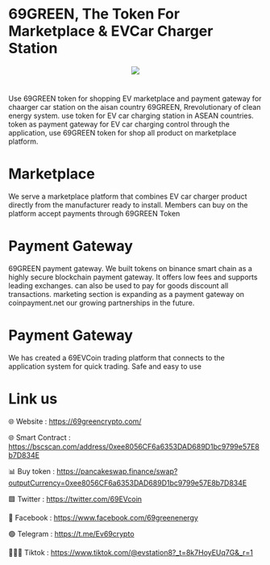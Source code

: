 # 69GREEN, The Token For Marketplace & EVCar Charger Station

<div align="center"><img src="https://69greencrypto.com/main1/wp-content/uploads/2024/02/logo300x300.fw_.png" /><br />
</div>
<div align="center">
  <h1>
</div>
Use 69GREEN token for shopping EV marketplace and payment gateway for chaarger car station on the aisan country
69GREEN, Rrevolutionary of clean energy system. use token for EV car charging station in ASEAN countries. token as payment gateway for EV car charging control through the application, use 69GREEN token for shop all product on marketplace platform.

# Marketplace
We serve a marketplace platform that combines EV car charger product directly from the manufacturer ready to install. Members can buy on the platform accept payments through 69GREEN Token

# Payment Gateway
69GREEN payment gateway. We built tokens on binance smart chain as a highly secure blockchain payment gateway. It offers low fees and supports leading exchanges. can also be used to pay for goods discount all transactions. marketing section is expanding as a payment gateway on coinpayment.net our growing partnerships in the future.

# Payment Gateway
We has created a 69EVCoin trading platform that connects to the application system for quick trading. Safe and easy to use

# Link us

🌐 Website : https://69greencrypto.com/

🌐 Smart Contract : https://bscscan.com/address/0xee8056CF6a6353DAD689D1bc9799e57E8b7D834E

📊 Buy token : https://pancakeswap.finance/swap?outputCurrency=0xee8056CF6a6353DAD689D1bc9799e57E8b7D834E

🟩 Twitter : https://twitter.com/69EVcoin

🚮 Facebook : https://www.facebook.com/69greenenergy

🟢 Telegram : https://t.me/Ev69crypto

🧑‍🤝‍🧑 Tiktok : https://www.tiktok.com/@evstation8?_t=8k7HoyEUq7G&_r=1
